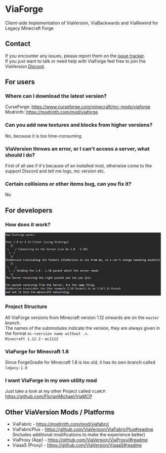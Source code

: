 # ViaForge
Client-side Implementation of ViaVersion, ViaBackwards and ViaRewind for Legacy Minecraft Forge

## Contact
If you encounter any issues, please report them on the
[issue tracker](https://github.com/FlorianMichael/ViaForge/issues).  
If you just want to talk or need help with ViaForge feel free to join the ViaVersion
[Discord](https://discord.gg/viaversion).

## For users
### Where can I download the latest version?
CurseForge: https://www.curseforge.com/minecraft/mc-mods/viaforge
Modrinth: https://modrinth.com/mod/viaforge

### Can you add new textures and blocks from higher versions?
No, because it is too time-consuming

### ViaVersion throws an error, or I can't access a server, what should I do?
First of all see if it's because of an installed mod, otherwise come to the support Discord and tell me logs, mc version etc.

### Certain collisions or other items bug, can you fix it?
No

## For developers
### How does it work?
![](images/via-expl.png)

### Project Structure
All ViaForge versions from Minecraft version 1.12 onwards are on the `master` branch. <br>
The names of the submodules indicate the version, they are always given in the format `mc-<version name without .>`. <br>
`Minecraft 1.12.2` - `mc1122`

### ViaForge for Minecraft 1.8
Since ForgeGradle for Minecraft 1.8 is too old, it has its own branch called `legacy-1.8`

### I want ViaForge in my own utility mod
Just take a look at my other Project called `ViaMCP`: https://github.com/FlorianMichael/ViaMCP

## Other ViaVersion Mods / Platforms
- ViaFabric - https://modrinth.com/mod/viafabric
- ViaFabricPlus - https://github.com/ViaVersion/ViaFabricPlus#readme (Includes additional modifications to make the experience better)
- ViaProxy (App) - https://github.com/ViaVersion/ViaProxy/#readme
- ViaaaS (Proxy) - https://github.com/ViaVersion/ViaaaS#readme 
